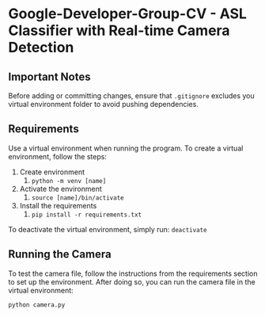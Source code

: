 # Google-Developer-Group-CV - ASL Classifier with Real-time Camera Detection

## Important Notes

Before adding or committing changes, ensure that `.gitignore` excludes you virtual environment folder to avoid pushing dependencies.

## Requirements

Use a virtual environment when running the program. To create a virtual environment, follow the steps:

1. Create environment
   1. `python -m venv [name]`
2. Activate the environment
   1. `source [name]/bin/activate`
3. Install the requirements
   1. `pip install -r requirements.txt`

To deactivate the virtual environment, simply run: `deactivate`

## Running the Camera

To test the camera file, follow the instructions from the requirements section to set up the environment. After doing so, you can run the camera file in the virtual environment:

``` bash
python camera.py
```
